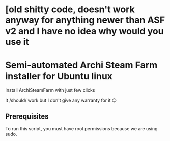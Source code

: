 # [old shitty code, doesn't work anyway for anything newer than ASF v2 and I have no idea why would you use it
# Semi-automated Archi Steam Farm installer for Ubuntu linux
Install ArchiSteamFarm with just few clicks

It /should/ work but I don't give any warranty for it 😉
## Prerequisites
To run this script, you must have root permissions because we are using 
sudo. 

